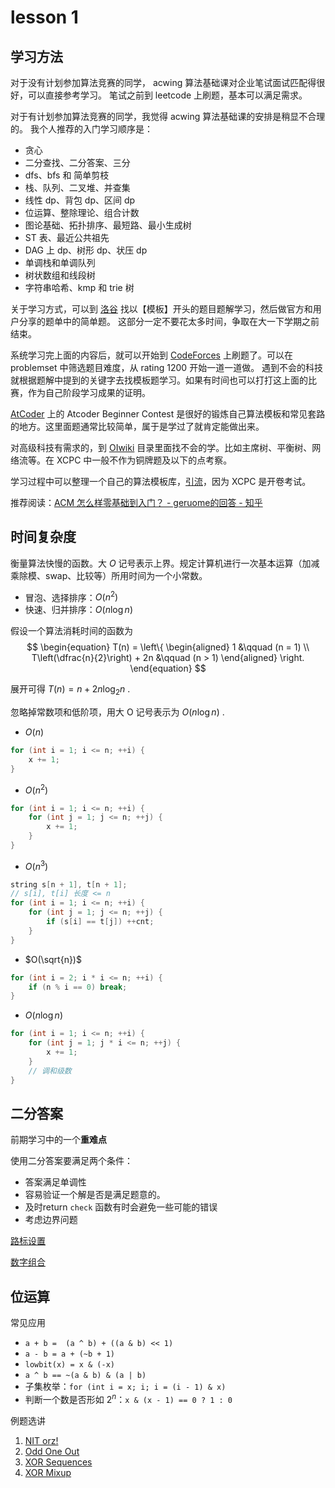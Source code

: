 # lesson 1

## 学习方法
对于没有计划参加算法竞赛的同学， acwing 算法基础课对企业笔试面试匹配得很好，可以直接参考学习。
笔试之前到 leetcode 上刷题，基本可以满足需求。

对于有计划参加算法竞赛的同学，我觉得 acwing 算法基础课的安排是稍显不合理的。
我个人推荐的入门学习顺序是：
+ 贪心
+ 二分查找、二分答案、三分
+ dfs、bfs 和 简单剪枝
+ 栈、队列、二叉堆、并查集
+ 线性 dp、背包 dp、区间 dp
+ 位运算、整除理论、组合计数
+ 图论基础、拓扑排序、最短路、最小生成树
+ ST 表、最近公共祖先
+ DAG 上 dp、树形 dp、状压 dp
+ 单调栈和单调队列
+ 树状数组和线段树
+ 字符串哈希、kmp 和 trie 树

关于学习方式，可以到 [洛谷](https://www.luogu.com.cn/) 找以【模板】开头的题目题解学习，然后做官方和用户分享的题单中的简单题。
这部分一定不要花太多时间，争取在大一下学期之前结束。

系统学习完上面的内容后，就可以开始到 [CodeForces](https://codeforces.com/) 上刷题了。可以在 problemset 中筛选题目难度，从 rating 1200 开始一道一道做。
遇到不会的科技就根据题解中提到的关键字去找模板题学习。如果有时间也可以打打这上面的比赛，作为自己阶段学习成果的证明。

[AtCoder](https://atcoder.jp/) 上的 Atcoder Beginner Contest 是很好的锻炼自己算法模板和常见套路的地方。这里面题通常比较简单，属于是学过了就肯定能做出来。

对高级科技有需求的，到 [OIwiki](https://oi-wiki.org/) 目录里面找不会的学。比如主席树、平衡树、网络流等。在 XCPC 中一般不作为铜牌题及以下的点考察。

学习过程中可以整理一个自己的算法模板库，[引流](https://github.com/nephrenn233/Templates-in-Competitive-Programming)，因为 XCPC 是开卷考试。

推荐阅读：[ACM 怎么样零基础到入门？ - geruome的回答 - 知乎](https://www.zhihu.com/question/26823471/answer/2423361138)

## 时间复杂度
衡量算法快慢的函数。大 $O$ 记号表示上界。规定计算机进行一次基本运算（加减乘除模、swap、比较等）所用时间为一个小常数。

+ 冒泡、选择排序：$O(n^2)$
+ 快速、归并排序：$O(n\log n)$

假设一个算法消耗时间的函数为
$$
\begin{equation}
    T(n) = \left\{
    \begin{aligned}
    1 &\qquad (n = 1) \\
    T\left(\dfrac{n}{2}\right) + 2n &\qquad (n > 1)
    \end{aligned}
    \right.
\end{equation}
$$

展开可得 $T(n) = n + 2n \log_2 n$ .

忽略掉常数项和低阶项，用大 O 记号表示为 $O(n\log n)$ .

+ $O(n)$
```cpp
for (int i = 1; i <= n; ++i) {
    x += 1;
}
```
+ $O(n^2)$
```cpp
for (int i = 1; i <= n; ++i) {
    for (int j = 1; j <= n; ++j) {
        x += 1;
    }
}
```
+ $O(n^3)$
```cpp
string s[n + 1], t[n + 1];
// s[i], t[i] 长度 <= n
for (int i = 1; i <= n; ++i) {
    for (int j = 1; j <= n; ++j) {
        if (s[i] == t[j]) ++cnt;
    }
}
```
+ $O(\sqrt{n})$
```cpp
for (int i = 2; i * i <= n; ++i) {
    if (n % i == 0) break;
}
```
+ $O(n\log n)$
```cpp
for (int i = 1; i <= n; ++i) {
    for (int j = 1; j * i <= n; ++j) {
        x += 1;
    }
    // 调和级数
}
```

## 二分答案
前期学习中的一个**重难点**

使用二分答案要满足两个条件：
+ 答案满足单调性
+ 容易验证一个解是否是满足题意的。
+ 及时return `check` 函数有时会避免一些可能的错误
+ 考虑边界问题

[路标设置](https://www.luogu.com.cn/problem/P3853)

[数字组合](https://ac.nowcoder.com/acm/problem/235260)

## 位运算
常见应用

+ `a + b =  (a ^ b) + ((a & b) << 1)`
+ `a - b = a + (~b + 1)`
+ `lowbit(x) = x & (-x)`
+ `a ^ b == ~(a & b) & (a | b)`
+ 子集枚举：`for (int i = x; i; i = (i - 1) & x)`
+ 判断一个数是否形如 $2^n$：`x & (x - 1) == 0 ? 1 : 0`

例题选讲
1. [NIT orz!](https://codeforces.com/problemset/problem/1696/A)
2. [Odd One Out](https://codeforces.com/problemset/problem/1915/A)
3. [XOR Sequences](https://codeforces.com/problemset/problem/1979/B)
4. [XOR Mixup](https://codeforces.com/problemset/problem/1698/A)
